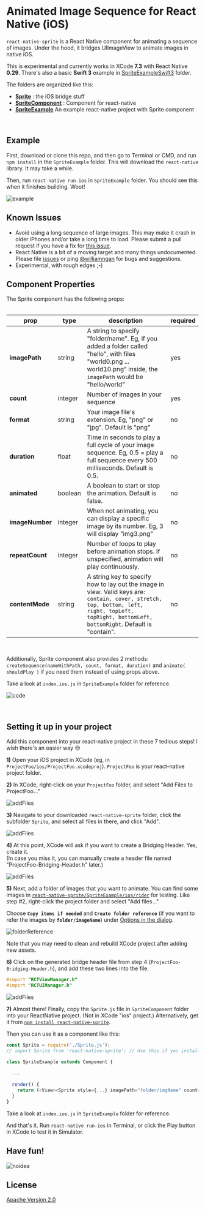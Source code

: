 # Animated Image Sequence for React Native (iOS)
`react-native-sprite` is a React Native component for animating a sequence of images. Under the hood, it bridges UIImageView to animate images in native iOS.

This is experimental and currently works in XCode **7.3** with React Native **0.29**. There's also a basic **Swift 3** example in [SpriteExampleSwift3](https://github.com/williamngan/react-native-sprite/tree/master/SpriteExampleSwift3) folder.

The folders are organized like this:

- [**Sprite**](./Sprite) : the iOS bridge stuff
- [**SpriteComponent**](./SpriteComponent) : Component for react-native
- [**SpriteExample**](./SpriteExample) An example react-native project with Sprite component

&nbsp;   
   
## Example
First, download or clone this repo, and then go to Terminal or CMD, and run `npm install` in the `SpriteExample` folder. This will download the `react-native` library. It may take a while.

Then, run `react-native run-ios` in `SpriteExample` folder. You should see this when it finishes building. Woot!

![example](./images/demo.gif)


## Known Issues
- Avoid using a long sequence of large images. This may make it crash in older iPhones and/or take a long time to load. Please submit a pull request if you have a fix for [this issue](https://github.com/williamngan/react-native-sprite/issues/4).
- React Native is a bit of a moving target and many things undocumented. Please file [issues](https://github.com/williamngan/react-native-sprite/issues) or ping [@williamngan](https://twitter.com/williamngan) for bugs and suggestions.  
- Experimental, with rough edges ;-)


## Component Properties
The Sprite component has the following props:   
&nbsp;   

| prop | type | description | required |
|------|------|-------------|----------|
| **imagePath** | string | A string to specify "folder/name". Eg, if you added a folder called "hello", with files "world0.png ... world10.png" inside, the `imagePath` would be "hello/world"  | yes |
| **count** | integer | Number of images in your sequence | yes |
| **format** | string | Your image file's extension. Eg, "png" or "jpg". Default is "png" | no |
| **duration** | float | Time in seconds to play a full cycle of your image sequence. Eg, 0.5 = play a full sequence every 500 milliseconds. Default is 0.5. | no |
| **animated** | boolean | A boolean to start or stop the animation. Default is false. | no |
| **imageNumber** | integer | When not animating, you can display a specific image by its number. Eg, 3 will display "img3.png" | no |
| **repeatCount** | integer | Number of loops to play before animation stops. If unspecified, animation will play continuously. | no |
| **contentMode** | string | A string key to specify how to lay out the image in view. Valid keys are: `contain, cover, stretch, top, bottom, left, right, topLeft, topRight, bottomLeft, bottomRight`. Default is "contain". | no |

&nbsp;   

Additionally, Sprite component also provides 2 methods: `createSequence(nameWithPath, count, format, duration)` and `animate( shouldPlay )` if you need them instead of using props above.

Take a look at `index.ios.js` in `SpriteExample` folder for reference.   

![code](./images/componentCode.png)
    
&nbsp;

## Setting it up in your project

Add this component into your react-native project in these 7 tedious steps! I wish there's an easier way :expressionless:

**1)** Open your iOS project in XCode (eg, in `ProjectFoo/ios/ProjectFoo.xcodeproj`). `ProjectFoo` is your react-native project folder.

**2)** In XCode, right-click on your `ProjectFoo` folder, and select "Add Files to ProjectFoo..."   
   
![addFiles](./images/addFiles.png)   

**3)** Navigate to your downloaded `react-native-sprite` folder, click the subfolder `Sprite`, and select all files in there, and click "Add".   
   
![addFiles](./images/selectFiles.png)   

**4)** At this point, XCode will ask if you want to create a Bridging Header. Yes, create it.   
(In case you miss it, you can manually create a header file named "ProjectFoo-Bridging-Header.h" later.) 
   
![addFiles](./images/createBridge.png)   

**5)** Next, add a folder of images that you want to animate. You can find some images in [`react-native-sprite/SpriteExample/ios/rider`](./SpriteExample/ios/rider) for testing. Like step #2, right-click the project folder and select "Add files..."   

Choose **`Copy items if needed`** and **`Create folder reference`** (if you want to refer the images by **`folder/imageName`**) under [Options in the dialog](https://developer.apple.com/library/ios/recipes/xcode_help-structure_navigator/articles/Adding_an_Existing_File_or_Folder.html).

![folderReference](./images/createFolderReference.png)

Note that you may need to clean and rebuild XCode project after adding new assets. 

**6)** Click on the generated bridge header file from step 4 (`ProjectFoo-Bridging-Header.h`), and add these two lines into the file.   
   
```objective-c
#import "RCTViewManager.h"
#import "RCTUIManager.h"
```   
   
![addFiles](./images/bridgeHeader.png)   
   
**7)** Almost there! Finally, copy the `Sprite.js` file in `SpriteComponent` folder into your ReactNative project. (Not in XCode "ios" project.) Alternatively, get it from [`npm install react-native-sprite`](https://www.npmjs.com/package/react-native-sprite).

Then you can use it as a component like this:   
   
```javascript
const Sprite = require('./Sprite.js');
// import Sprite from 'react-native-sprite'; // Use this if you install from npm

class SpriteExample extends Component {
  
  ...
  
  render() {
    return (<View><Sprite style={...} imagePath="folder/imgName" count={10} animated={true} /></View>)
  }
}
```
 
Take a look at `index.ios.js` in `SpriteExample` folder for reference.   

And that's it. Run `react-native run-ios` in Terminal, or click the Play button in XCode to test it in Simulator.
&nbsp;    



## Have fun!
![noidea](./images/noIdeaCat.png)


## License
[Apache Version 2.0](https://github.com/williamngan/react-native-sprite/blob/master/LICENSE)